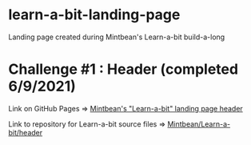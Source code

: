 # learn-a-bit-landing-page
Landing page created during Mintbean's Learn-a-bit build-a-long

# Challenge #1 : Header (completed 6/9/2021)
   Link on GitHub Pages => [Mintbean's "Learn-a-bit" landing page header](https://steeshmck.github.io/learn-a-bit-landing-page/header/index.html)  
   
Link to repository for Learn-a-bit source files => [Mintbean/Learn-a-bit/header](https://github.com/SteeshMcK/learn-a-bit-landing-page/tree/main/header)
   
 

